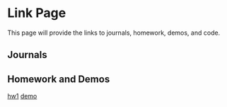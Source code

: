 # Link Page

This page will provide the links to journals, homework, demos, and code.

## Journals



## Homework and Demos

[hw1](https://github.com/AnthonyF747/anthonyfranco.github.io)
[demo](https://anthonyf747.github.com/anthonyfranco.github.io/index.html)
